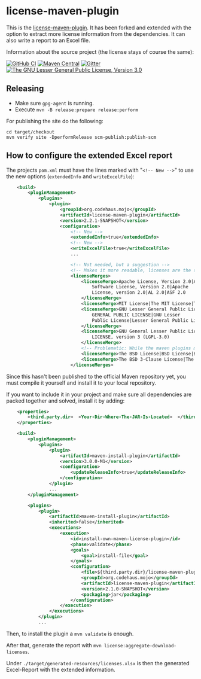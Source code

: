 # license-maven-plugin

This is the [license-maven-plugin](http://www.mojohaus.org/license-maven-plugin/). It has been forked and extended with the option
to extract more license information from the dependencies. It can also write a report to an Excel file.

Information about the source project (the license stays of course the same):

[![GitHub CI](https://github.com/mojohaus/license-maven-plugin/actions/workflows/maven.yml/badge.svg)](https://github.com/mojohaus/license-maven-plugin/actions/workflows/maven.yml)
[![Maven Central](https://img.shields.io/maven-central/v/org.codehaus.mojo/license-maven-plugin.svg?label=Maven%20Central)](http://search.maven.org/#search%7Cga%7C1%7Cg%3A%22org.codehaus.mojo%22%20a%3A%license-maven-plugin%22)
[![Gitter](https://badges.gitter.im/Join%20Chat.svg)](https://gitter.im/mojohaus/license-maven-plugin?utm_source=badge&utm_medium=badge&utm_campaign=pr-badge&utm_content=badge)
[![The GNU Lesser General Public License, Version 3.0](https://img.shields.io/badge/license-LGPL3-blue.svg)](http://www.gnu.org/licenses/lgpl-3.0.txt)

## Releasing

* Make sure `gpg-agent` is running.
* Execute `mvn -B release:prepare release:perform`

For publishing the site do the following:

```
cd target/checkout
mvn verify site -DperformRelease scm-publish:publish-scm
```

## How to configure the extended Excel report

The projects `pom.xml` must have the lines marked with "`<!-- New -->`" to use the new options (`extendedInfo`
and `writeExcelFile`):

```xml
    <build>
        <pluginManagement>
            <plugins>
                <plugin>
                    <groupId>org.codehaus.mojo</groupId>
                    <artifactId>license-maven-plugin</artifactId>
                    <version>2.2.1-SNAPSHOT</version>
                    <configuration>
                        <!-- New -->
                        <extendedInfo>true</extendedInfo>
                        <!-- New -->
                        <writeExcelFile>true</writeExcelFile>
                        ...

                        <!-- Not needed, but a suggestion -->
                        <!-- Makes it more readable, licenses are the same with different names -->
                        <licenseMerges>
                            <licenseMerge>Apache License, Version 2.0|Apache 2.0|Apache 2|Apache License 2.0|The Apache
                                Software License, Version 2.0|Apache
                                License, version 2.0|AL 2.0|ASF 2.0
                            </licenseMerge>
                            <licenseMerge>MIT License|The MIT License|The MIT License (MIT)</licenseMerge>
                            <licenseMerge>GNU Lesser General Public License|GNU Lesser General Public Licence|GNU LESSER
                                GENERAL PUBLIC LICENSE|GNU Lesser
                                Public License|Lesser General Public License (LGPL)
                            </licenseMerge>
                            <licenseMerge>GNU General Lesser Public License (LGPL) version 3.0|GNU LESSER GENERAL PUBLIC
                                LICENSE, version 3 (LGPL-3.0)
                            </licenseMerge>
                            <!-- Problematic: While the maven plugins may have a simple declaration of "BSD" for their license, they may mean "New BSD" license, at least that's what they state on their websites. -->
                            <licenseMerge>The BSD License|BSD License|BSD</licenseMerge>
                            <licenseMerge>The BSD 3-Clause License|The New BSD License|New BSD License</licenseMerge>
                        </licenseMerges>
```
Since this hasn't been published to the official Maven repository yet, you must compile it yourself and install it to
your local repository.

If you want to include it in your project and make sure all dependencies are packed together and
solved, install it by adding:
```xml
    <properties>
        <third.party.dir>  <Your-Dir-Where-The-JAR-Is-Located>  </third.party.dir>
    </properties>

    <build>
        <pluginManagement>
            <plugins>
                <plugin>
                    <artifactId>maven-install-plugin</artifactId>
                    <version>3.0.0-M1</version>
                    <configuration>
                        <updateReleaseInfo>true</updateReleaseInfo>
                    </configuration>
                </plugin>
                ...
        </pluginManagement>

        <plugins>
            <plugin>
                <artifactId>maven-install-plugin</artifactId>
                <inherited>false</inherited>
                <executions>
                    <execution>
                        <id>install-own-maven-license-plugin</id>
                        <phase>validate</phase>
                        <goals>
                            <goal>install-file</goal>
                        </goals>
                        <configuration>
                            <file>${third.party.dir}/license-maven-plugin-2.1.0-SNAPSHOT.jar</file>
                            <groupId>org.codehaus.mojo</groupId>
                            <artifactId>license-maven-plugin</artifactId>
                            <version>2.1.0-SNAPSHOT</version>
                            <packaging>jar</packaging>
                        </configuration>
                    </execution>
                </executions>
            </plugin>
            ...
```
Then, to install the plugin a `mvn validate` is enough.

After that, generate the report with `mvn license:aggregate-download-licenses`.

Under `./target/generated-resources/licenses.xlsx` is then the generated Excel-Report with the extended information.